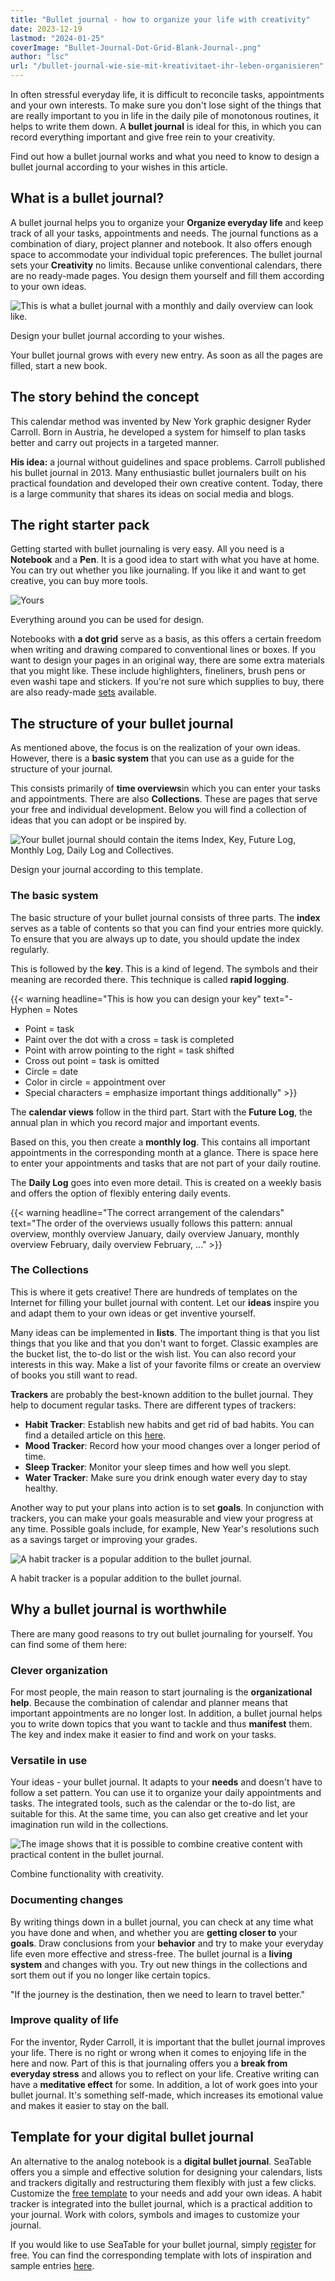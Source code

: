 ```yaml
---
title: "Bullet journal - how to organize your life with creativity"
date: 2023-12-19
lastmod: "2024-01-25"
coverImage: "Bullet-Journal-Dot-Grid-Blank-Journal-.png"
author: "lsc"
url: "/bullet-journal-wie-sie-mit-kreativitaet-ihr-leben-organisieren"
---
```


In often stressful everyday life, it is difficult to reconcile tasks, appointments and your own interests. To make sure you don't lose sight of the things that are really important to you in life in the daily pile of monotonous routines, it helps to write them down. A **bullet journal** is ideal for this, in which you can record everything important and give free rein to your creativity.

Find out how a bullet journal works and what you need to know to design a bullet journal according to your wishes in this article.

## What is a bullet journal?

A bullet journal helps you to organize your **Organize everyday life** and keep track of all your tasks, appointments and needs. The journal functions as a combination of diary, project planner and notebook. It also offers enough space to accommodate your individual topic preferences. The bullet journal sets your **Creativity** no limits. Because unlike conventional calendars, there are no ready-made pages. You design them yourself and fill them according to your own ideas.  

![This is what a bullet journal with a monthly and daily overview can look like.](images/estee-janssens-mO3s5xdo68Y-unsplash-scaled-e1702550740119-711x579.jpg)

Design your bullet journal according to your wishes.

Your bullet journal grows with every new entry. As soon as all the pages are filled, start a new book.

## The story behind the concept

This calendar method was invented by New York graphic designer Ryder Carroll. Born in Austria, he developed a system for himself to plan tasks better and carry out projects in a targeted manner.

**His idea:** a journal without guidelines and space problems. Carroll published his bullet journal in 2013. Many enthusiastic bullet journalers built on his practical foundation and developed their own creative content. Today, there is a large community that shares its ideas on social media and blogs.

## The right starter pack

Getting started with bullet journaling is very easy. All you need is a **Notebook** and a **Pen**. It is a good idea to start with what you have at home. You can try out whether you like journaling. If you like it and want to get creative, you can buy more tools.  

![Yours](images/estee-janssens-MUf7Ly04sOI-unsplash-scaled-e1702555769119-711x746.jpg)

Everything around you can be used for design.

Notebooks with **a dot grid** serve as a basis, as this offers a certain freedom when writing and drawing compared to conventional lines or boxes. If you want to design your pages in an original way, there are some extra materials that you might like. These include highlighters, fineliners, brush pens or even washi tape and stickers. If you're not sure which supplies to buy, there are also ready-made [sets](https://www.faber-castell.de/produkte/BulletJournalingStarterSet9teilig/267125) available.

## The structure of your bullet journal

As mentioned above, the focus is on the realization of your own ideas. However, there is a **basic system** that you can use as a guide for the structure of your journal.

This consists primarily of **time overviews**in which you can enter your tasks and appointments. There are also **Collections**. These are pages that serve your free and individual development. Below you will find a collection of ideas that you can adopt or be inspired by.  

![Your bullet journal should contain the items Index, Key, Future Log, Monthly Log, Daily Log and Collectives.](images/Bullet-Journal-Dot-Grid-Blank-Journal-1-711x920.png)

Design your journal according to this template.

### The basic system

The basic structure of your bullet journal consists of three parts. The **index** serves as a table of contents so that you can find your entries more quickly. To ensure that you are always up to date, you should update the index regularly.

This is followed by the **key**. This is a kind of legend. The symbols and their meaning are recorded there. This technique is called **rapid logging**.

{{< warning headline="This is how you can design your key" text="- Hyphen = Notes
- Point = task
- Paint over the dot with a cross = task is completed
- Point with arrow pointing to the right = task shifted
- Cross out point = task is omitted
- Circle = date
- Color in circle = appointment over
- Special characters = emphasize important things additionally" >}}

The **calendar views** follow in the third part. Start with the **Future Log**, the annual plan in which you record major and important events.

Based on this, you then create a **monthly log**. This contains all important appointments in the corresponding month at a glance. There is space here to enter your appointments and tasks that are not part of your daily routine.

The **Daily Log** goes into even more detail. This is created on a weekly basis and offers the option of flexibly entering daily events.

{{< warning headline="The correct arrangement of the calendars" text="The order of the overviews usually follows this pattern: annual overview, monthly overview January, daily overview January, monthly overview February, daily overview February, ..." >}}

### The Collections

This is where it gets creative! There are hundreds of templates on the Internet for filling your bullet journal with content. Let our **ideas** inspire you and adapt them to your own ideas or get inventive yourself.

Many ideas can be implemented in **lists**. The important thing is that you list things that you like and that you don't want to forget. Classic examples are the bucket list, the to-do list or the wish list. You can also record your interests in this way. Make a list of your favorite films or create an overview of books you still want to read.

**Trackers** are probably the best-known addition to the bullet journal. They help to document regular tasks. There are different types of trackers:

- **Habit Tracker**: Establish new habits and get rid of bad habits. You can find a detailed article on this [here](https://seatable.io/en/habit-tracker-gewohnheiten-aendern/).
- **Mood Tracker**: Record how your mood changes over a longer period of time.
- **Sleep Tracker**: Monitor your sleep times and how well you slept.
- **Water Tracker**: Make sure you drink enough water every day to stay healthy.

Another way to put your plans into action is to set **goals**. In conjunction with trackers, you can make your goals measurable and view your progress at any time. Possible goals include, for example, New Year's resolutions such as a savings target or improving your grades.

![A habit tracker is a popular addition to the bullet journal.](images/prophsee-journals-WI30grRfBnE-unsplash-01.jpg)

A habit tracker is a popular addition to the bullet journal.

## Why a bullet journal is worthwhile

There are many good reasons to try out bullet journaling for yourself. You can find some of them here:

### Clever organization

For most people, the main reason to start journaling is the **organizational help**. Because the combination of calendar and planner means that important appointments are no longer lost. In addition, a bullet journal helps you to write down topics that you want to tackle and thus **manifest** them. The key and index make it easier to find and work on your tasks.

### Versatile in use

Your ideas - your bullet journal. It adapts to your **needs** and doesn't have to follow a set pattern. You can use it to organize your daily appointments and tasks. The integrated tools, such as the calendar or the to-do list, are suitable for this. At the same time, you can also get creative and let your imagination run wild in the collections.

![The image shows that it is possible to combine creative content with practical content in the bullet journal.](images/pexels-bich-tran-636237-scaled-e1702974144662-711x555.jpg)

Combine functionality with creativity.

### Documenting changes

By writing things down in a bullet journal, you can check at any time what you have done and when, and whether you are **getting closer to** your **goals**. Draw conclusions from your **behavior** and try to make your everyday life even more effective and stress-free. The bullet journal is a **living system** and changes with you. Try out new things in the collections and sort them out if you no longer like certain topics.

"If the journey is the destination, then we need to learn to travel better."

### Improve quality of life

For the inventor, Ryder Carroll, it is important that the bullet journal improves your life. There is no right or wrong when it comes to enjoying life in the here and now. Part of this is that journaling offers you a **break from everyday stress** and allows you to reflect on your life. Creative writing can have a **meditative effect** for some. In addition, a lot of work goes into your bullet journal. It's something self-made, which increases its emotional value and makes it easier to stay on the ball.

## Template for your digital bullet journal

An alternative to the analog notebook is a **digital bullet journal**. SeaTable offers you a simple and effective solution for designing your calendars, lists and trackers digitally and restructuring them flexibly with just a few clicks. Customize the [free template](https://seatable.io/en/vorlage/petkiwi1stmm_1lh2xlejq/) to your needs and add your own ideas. A habit tracker is integrated into the bullet journal, which is a practical addition to your journal. Work with colors, symbols and images to customize your journal.

If you would like to use SeaTable for your bullet journal, simply [register](https://seatable.io/en/registrierung/) for free. You can find the corresponding template with lots of inspiration and sample entries [here](https://seatable.io/en/vorlage/petkiwi1stmm_1lh2xlejq/).

